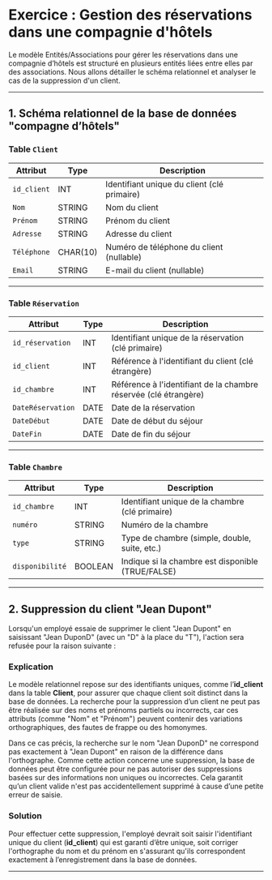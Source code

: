 # Exercice : Gestion des réservations dans une compagnie d'hôtels

Le modèle Entités/Associations pour gérer les réservations dans une compagnie d’hôtels est structuré en plusieurs entités liées entre elles par des associations. Nous allons détailler le schéma relationnel et analyser le cas de la suppression d'un client.

---

## 1. Schéma relationnel de la base de données "compagne d’hôtels"

### Table `Client`

| **Attribut**       | **Type**           | **Description**                               |
|--------------------|--------------------|-----------------------------------------------|
| `id_client`        | INT                | Identifiant unique du client (clé primaire)   |
| `Nom`              | STRING             | Nom du client                                 |
| `Prénom`           | STRING             | Prénom du client                              |
| `Adresse`          | STRING             | Adresse du client                             |
| `Téléphone`        | CHAR(10)           | Numéro de téléphone du client (nullable)      |
| `Email`            | STRING             | E-mail du client (nullable)                   |

---

### Table `Réservation`

| **Attribut**       | **Type**           | **Description**                               |
|--------------------|--------------------|-----------------------------------------------|
| `id_réservation`   | INT                | Identifiant unique de la réservation (clé primaire) |
| `id_client`        | INT                | Référence à l'identifiant du client (clé étrangère) |
| `id_chambre`       | INT                | Référence à l'identifiant de la chambre réservée (clé étrangère) |
| `DateRéservation`  | DATE               | Date de la réservation                        |
| `DateDébut`        | DATE               | Date de début du séjour                       |
| `DateFin`          | DATE               | Date de fin du séjour                         |

---

### Table `Chambre`

| **Attribut**       | **Type**           | **Description**                               |
|--------------------|--------------------|-----------------------------------------------|
| `id_chambre`       | INT                | Identifiant unique de la chambre (clé primaire) |
| `numéro`           | STRING             | Numéro de la chambre                          |
| `type`             | STRING             | Type de chambre (simple, double, suite, etc.) |
| `disponibilité`    | BOOLEAN            | Indique si la chambre est disponible (TRUE/FALSE) |

---

## 2. Suppression du client "Jean Dupont"

Lorsqu'un employé essaie de supprimer le client "Jean Dupont" en saisissant "Jean DuponD" (avec un "D" à la place du "T"), l'action sera refusée pour la raison suivante :

### Explication

Le modèle relationnel repose sur des identifiants uniques, comme l’**id_client** dans la table **Client**, pour assurer que chaque client soit distinct dans la base de données. La recherche pour la suppression d’un client ne peut pas être réalisée sur des noms et prénoms partiels ou incorrects, car ces attributs (comme "Nom" et "Prénom") peuvent contenir des variations orthographiques, des fautes de frappe ou des homonymes.

Dans ce cas précis, la recherche sur le nom "Jean DuponD" ne correspond pas exactement à "Jean Dupont" en raison de la différence dans l'orthographe. Comme cette action concerne une suppression, la base de données peut être configurée pour ne pas autoriser des suppressions basées sur des informations non uniques ou incorrectes. Cela garantit qu’un client valide n'est pas accidentellement supprimé à cause d’une petite erreur de saisie.

### Solution

Pour effectuer cette suppression, l'employé devrait soit saisir l'identifiant unique du client (**id_client**) qui est garanti d’être unique, soit corriger l'orthographe du nom et du prénom en s'assurant qu'ils correspondent exactement à l’enregistrement dans la base de données.

---
